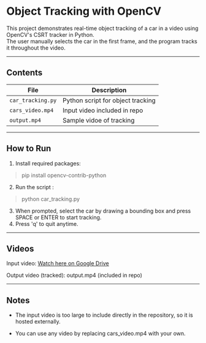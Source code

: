 #  Object Tracking with OpenCV

This project demonstrates real-time object tracking of a car in a video using OpenCV's CSRT tracker in Python.  
The user manually selects the car in the first frame, and the program tracks it throughout the video.

---

##  Contents

| File               | Description                          |
|--------------------|------------------------------------|
| `car_tracking.py`  | Python script for object tracking  |
| `cars_video.mp4`   | Input video included in repo       |
| `output.mp4` | Sample vidoe of tracking      |

---

##  How to Run

1. Install required packages:

> pip install opencv-contrib-python

2. Run the script :

> python car_tracking.py

3. When prompted, select the car by drawing a bounding box and press SPACE or ENTER to start tracking.
4. Press 'q' to quit anytime.

---

## Videos

Input video: [Watch here on Google Drive](https://drive.google.com/file/d/1bfqS2yQ_YiqHfUCnRf3yFrf2k_IYYG4g/view?usp=sharing)

Output video (tracked): output.mp4 (included in repo) 

---

## Notes
+ The input video is too large to include directly in the repository, so it is hosted externally.

+ You can use any video by replacing cars_video.mp4 with your own.
